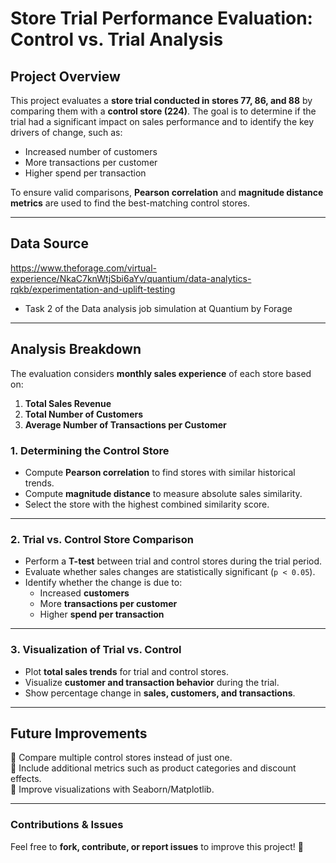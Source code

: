 # Store Trial Performance Evaluation: Control vs. Trial Analysis

## Project Overview
This project evaluates a **store trial conducted in stores 77, 86, and 88** by comparing them with a **control store (224)**. The goal is to determine if the trial had a significant impact on sales performance and to identify the key drivers of change, such as:  

- Increased number of customers  
- More transactions per customer  
- Higher spend per transaction  

To ensure valid comparisons, **Pearson correlation** and **magnitude distance metrics** are used to find the best-matching control stores.

---

## Data Source
https://www.theforage.com/virtual-experience/NkaC7knWtjSbi6aYv/quantium/data-analytics-rqkb/experimentation-and-uplift-testing

- Task 2 of the Data analysis job simulation at Quantium by Forage
---

## Analysis Breakdown
The evaluation considers **monthly sales experience** of each store based on:  
1. **Total Sales Revenue**  
2. **Total Number of Customers**  
3. **Average Number of Transactions per Customer**  

###  1️. Determining the Control Store
- Compute **Pearson correlation** to find stores with similar historical trends.
- Compute **magnitude distance** to measure absolute sales similarity.
- Select the store with the highest combined similarity score.

---

###  2️. Trial vs. Control Store Comparison
- Perform a **T-test** between trial and control stores during the trial period.
- Evaluate whether sales changes are statistically significant (`p < 0.05`).
- Identify whether the change is due to:
  - Increased **customers**
  - More **transactions per customer**
  - Higher **spend per transaction**

---

###  3️. Visualization of Trial vs. Control
- Plot **total sales trends** for trial and control stores.
- Visualize **customer and transaction behavior** during the trial.
- Show percentage change in **sales, customers, and transactions**.

---

## Future Improvements
🔹 Compare multiple control stores instead of just one.  
🔹 Include additional metrics such as product categories and discount effects.  
🔹 Improve visualizations with Seaborn/Matplotlib.  

---

### Contributions & Issues 
Feel free to **fork, contribute, or report issues** to improve this project! 🚀  
